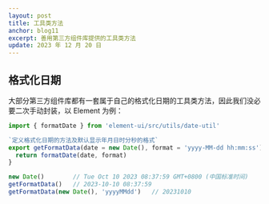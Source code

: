 ```yaml
---
layout: post
title: 工具类方法
anchor: blog11
excerpt: 善用第三方组件库提供的工具类方法
update: 2023 年 12 月 20 日
---
```


## 格式化日期

大部分第三方组件库都有一套属于自己的格式化日期的工具类方法，因此我们没必要二次手动封装，以 Element 为例：

```javascript
import { formatDate } from 'element-ui/src/utils/date-util'

`定义格式化日期的方法及默认显示年月日时分秒的格式`
export getFormatData(date = new Date(), format = 'yyyy-MM-dd hh:mm:ss') {
  return formatDate(date, format)
}

new Date()        // Tue Oct 10 2023 08:37:59 GMT+0800 (中国标准时间)
getFormatData()   // 2023-10-10 08:37:59
getFormatData(new Date(), 'yyyyMMdd')   // 20231010
```
